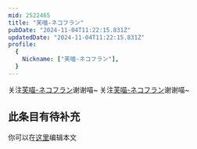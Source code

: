 ```yaml
---
mid: 2522465
title: "芙喵-ネコフラン"
pubDate: "2024-11-04T11:22:15.831Z"
updatedDate: "2024-11-04T11:22:15.831Z"
profile:
  {
    Nickname: ["芙喵-ネコフラン"],
  }
---
```


关注[芙喵-ネコフラン](https://space.bilibili.com/2522465)谢谢喵~ 关注[芙喵-ネコフラン](https://space.bilibili.com/2522465)谢谢喵~

## 此条目有待补充
你可以在[这里](https://github.com/Yuhanawa/VTuber.ICU/edit/master/src/content/v/芙喵-ネコフラン/index.md)编辑本文
